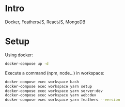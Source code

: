# Intro
Docker, FeathersJS, ReactJS, MongoDB

# Setup
Using docker:
```bash
docker-compose up -d
```

Execute a command (npm, node...) in workspace:
```bash
docker-compose exec workspace bash
docker-compose exec workspace yarn setup
docker-compose exec workspace yarn server:dev
docker-compose exec workspace yarn web:dev
docker-compose exec workspace yarn feathers --version
```
